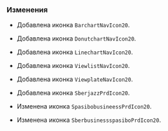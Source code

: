 ### Изменения

- Добавлена иконка `BarchartNavIcon20`.
- Добавлена иконка `DonutchartNavIcon20`.
- Добавлена иконка `LinechartNavIcon20`.
- Добавлена иконка `ViewlistNavIcon20`.
- Добавлена иконка `ViewplateNavIcon20`.

- Добавлена иконка `SberjazzPrdIcon20`.

- Изменена иконка `SpasibobusineessPrdIcon20`.
- Изменена иконка `SberbusinessspasiboPrdIcon20`.
